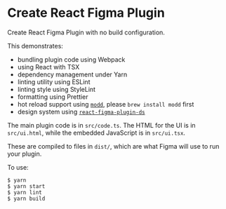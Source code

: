 # Create React Figma Plugin

Create React Figma Plugin with no build configuration.

This demonstrates:

- bundling plugin code using Webpack
- using React with TSX
- dependency management under Yarn
- linting utility using ESLint
- linting style using StyleLint
- formatting using Prettier
- hot reload support using [`modd`](https://github.com/cortesi/modd), please `brew install modd` first
- design system using [`react-figma-plugin-ds`](https://github.com/alexandrtovmach/react-figma-plugin-ds)

The main plugin code is in `src/code.ts`. The HTML for the UI is in
`src/ui.html`, while the embedded JavaScript is in `src/ui.tsx`.

These are compiled to files in `dist/`, which are what Figma will use to run
your plugin.

To use:

    $ yarn
    $ yarn start
    $ yarn lint
    $ yarn build
